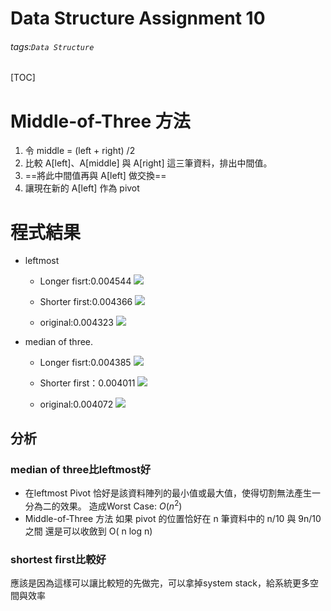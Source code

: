 Data Structure Assignment 10
===
###### tags:`Data Structure`
[TOC]

# Middle-of-Three 方法
1. 令 middle = (left + right) /2
2. 比較 A[left]、A[middle] 與 A[right] 這三筆資料，排出中間值。
3. ==將此中間值再與 A[left] 做交換==
4. 讓現在新的 A[left] 作為 pivot






# 程式結果


- leftmost
	- Longer fisrt:0.004544
	![](https://i.imgur.com/5nFyZmX.png)

	- Shorter first:0.004366
	![](https://i.imgur.com/P4pL4Ad.png)

	- original:0.004323
	![](https://i.imgur.com/2D1mjct.png)

	
 
 
 
- median of three.
	- Longer fisrt:0.004385
	![](https://i.imgur.com/AQwHDy2.png)


	
	- Shorter first：0.004011
	![](https://i.imgur.com/dCVYtbJ.png)


	- original:0.004072
	![](https://i.imgur.com/bvjLshH.png)

## 分析
###  median of three比leftmost好
- 在leftmost
Pivot 恰好是該資料陣列的最小值或最大值，使得切割無法產生一分為二的效果。
造成Worst Case: $O(n^2)$
- Middle-of-Three 方法
如果 pivot 的位置恰好在 n 筆資料中的 n/10 與 9n/10 之間
還是可以收斂到 O( n log n)
### shortest first比較好
應該是因為這樣可以讓比較短的先做完，可以拿掉system stack，給系統更多空間與效率
 